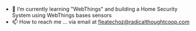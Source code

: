 - 🌱 I’m currently learning "WebThings" and building a Home Security System using WebThings bases sensors
- 📫 How to reach me ... via email at fleatechoz@radicalthoughtcoop.com

<!---
NinoBenci/NinoBenci is a ✨ special ✨ repository because its `README.md` (this file) appears on your GitHub profile.
You can click the Preview link to take a look at your changes.
--->
